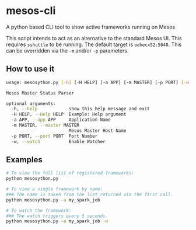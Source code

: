 # mesos-cli
A python based CLI tool to show active frameworks running on Mesos

This script intends to act as an alternative to the standard Mesos UI.
This requires `sshuttle` to be running.
The default target is `odhecx52:5040`. This can be overridden via the `-m` and/or `-p` parameters.

## How to use it
```bash
usage: mesosython.py [-h] [-H HELP] [-a APP] [-m MASTER] [-p PORT] [-w]

Mesos Master Status Parser

optional arguments:
  -h, --help            show this help message and exit
  -H HELP, --Help HELP  Example: Help argument
  -a APP, --app APP     Application Name
  -m MASTER, --master MASTER
                        Mesos Master Host Name
  -p PORT, --port PORT  Port Number
  -w, --watch           Enable Watcher
```

## Examples

```bash
# To view the full list of registered frameworks:
python mesosython.py

# To view a single framework by name:
### The name is taken from the list returned via the first call.
python mesosython.py -a my_spark_job

# To watch the framework:
### The watch triggers every 5 seconds.
python mesosython.py -a my_spark_job -w
```